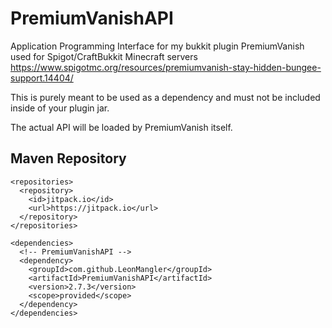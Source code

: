 # PremiumVanishAPI
Application Programming Interface for my bukkit plugin PremiumVanish used for Spigot/CraftBukkit Minecraft servers
https://www.spigotmc.org/resources/premiumvanish-stay-hidden-bungee-support.14404/

This is purely meant to be used as a dependency and must not be included inside of your plugin jar.

The actual API will be loaded by PremiumVanish itself.

## Maven Repository
```
<repositories>
  <repository>
    <id>jitpack.io</id>
    <url>https://jitpack.io</url>
  </repository>
</repositories>

<dependencies>
  <!-- PremiumVanishAPI -->
  <dependency>
    <groupId>com.github.LeonMangler</groupId>
    <artifactId>PremiumVanishAPI</artifactId>
    <version>2.7.3</version>
    <scope>provided</scope>
  </dependency>
</dependencies>
```
